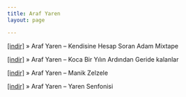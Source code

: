 ```yaml
---
title: Araf Yaren
layout: page

---
```

<a href="https://cloud.mail.ru/public/97c6782f55b4/Araf%20Yaren%20-%20Kendisine%20Hesap%20Soran%20Adam%20Mixtape" target="_blank">[indir]</a>  »  Araf Yaren &#8211; Kendisine Hesap Soran Adam Mixtape

<a href="https://cloud.mail.ru/public/fe5a353b2364/Araf%20Yaren%20-%20Koca%20Bir%20Y%C4%B1l%C4%B1n%20Ard%C4%B1ndan%20Geride%20Kalanlar%20EP" target="_blank">[indir]</a>  »  Araf Yaren &#8211; Koca Bir Yılın Ardından Geride kalanlar

<a href="https://cloud.mail.ru/public/2014f2865ec7/Araf%20Yaren%20-%20Manik%20Zelzele%20Mixtape" target="_blank">[indir]</a>  »  Araf Yaren &#8211; Manik Zelzele

<a href="https://cloud.mail.ru/public/bb7b210c112a/Araf%20Yaren%20-%20Yaren%20Senfonisi" target="_blank">[indir]</a>  »  Araf Yaren &#8211; Yaren Senfonisi